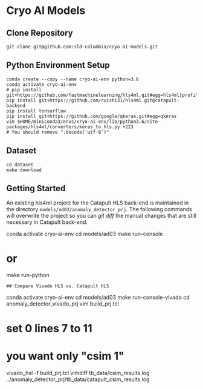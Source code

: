 # Cryo AI Models

## Clone Repository
```
git clone git@github.com:sld-columbia/cryo-ai-models.git
```

## Python Environment Setup
```
conda create --copy --name cryo-ai-env python=3.6
conda activate cryo-ai-env
# pip install git+https://github.com/fastmachinelearning/hls4ml.git#egg=hls4ml[profiling]
pip install git+https://github.com/ruishi31/hls4ml.git@catapult-backend
pip install tensorflow
pip install git+https://github.com/google/qkeras.git#egg=qkeras
vim $HOME/miniconda3/envs/cryo-ai-env/lib/python3.6/site-packages/hls4ml/converters/keras_to_hls.py +223
# You should remove ".decode('utf-8')"
```

## Dataset
```
cd dataset
make download
```

## Getting Started
An existing hls4ml project for the Catapult HLS back-end is maintained in the directory `models/ad03/anomaly_detector_prj`. The following commands will overwrite the project so you can _git diff_ the manual changes that are still necessary in Catapult back-end.

conda activate cryo-ai-env
cd models/ad03
make run-console
# or
make run-python
```
## Compare Vivado HLS vs. Catapult HLS
```
conda activate cryo-ai-env
cd models/ad03
make run-console-vivado
cd anomaly_detector_vivado_prj
vim build_prj.tcl
# set 0 lines 7 to 11
# you want only "csim 1"
vivado_hsl -f build_prj.tcl
vimdiff tb_data/csim_results.log ../anomaly_detector_prj/tb_data/catapult_csim_results.log
```
